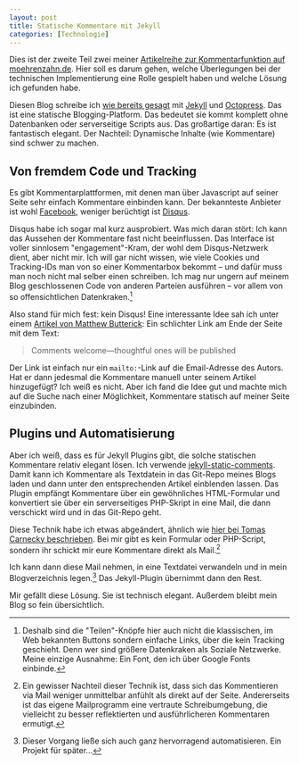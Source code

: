 ```yaml
---
layout: post
title: Statische Kommentare mit Jekyll
categories: [Technologie]
---
```


Dies ist der zweite Teil zwei meiner [Artikelreihe zur Kommentarfunktion auf moehrenzahn.de](/Bloghosting-mit-Heroku).<!-- more --> Hier soll es darum gehen, welche Überlegungen bei der technischen Implementierung eine Rolle gespielt haben und welche Lösung ich gefunden habe.

Diesen Blog schreibe ich [wie bereits gesagt](/Bloghosting-mit-Heroku) mit [Jekyll](http://jekyllrb.com) und [Octopress](http://octopress.org). Das ist eine statische Blogging-Platform. Das bedeutet sie kommt komplett ohne Datenbanken oder serverseitige Scripts aus. Das großartige daran: Es ist fantastisch elegant. Der Nachteil: Dynamische Inhalte (wie Kommentare) sind schwer zu machen.

## Von fremdem Code und Tracking

Es gibt Kommentarplattformen, mit denen man über Javascript auf seiner Seite sehr einfach Kommentare einbinden kann. Der bekannteste Anbieter ist wohl [Facebook](https://developers.facebook.com/docs/plugins/comments/), weniger berüchtigt ist [Disqus](https://disqus.com).

Disqus habe ich sogar mal kurz ausprobiert. Was mich daran stört: Ich kann das Aussehen der Kommentare fast nicht beeinflussen. Das Interface ist voller sinnlosem "engagement"-Kram, der wohl dem Disqus-Netzwerk dient, aber nicht mir. Ich will gar nicht wissen, wie viele Cookies und Tracking-IDs man von so einer Kommentarbox bekommt – und dafür muss man noch nicht mal selber einen schreiben. Ich mag nur ungern auf meinem Blog geschlossenen Code von anderen Parteien ausführen – vor allem von so offensichtlichen Datenkraken.[^code]

[^code]: Deshalb sind die "Teilen"-Knöpfe hier auch nicht die klassischen, im Web bekannten Buttons sondern einfache Links, über die kein Tracking geschieht. Denn wer sind größere Datenkraken als Soziale Netzwerke. Meine einzige Ausnahme: Ein Font, den ich über Google Fonts einbinde.

Also stand für mich fest: kein Disqus! Eine interessante Idee sah ich unter einem [Artikel von Matthew Butterick](http://unitscale.com/mb/bomb-in-the-garden/): Ein schlichter Link am Ende der Seite mit dem Text:

> Comments wel­come—thought­ful ones will be published

Der Link ist einfach nur ein `mailto:`-Link auf die Email-Adresse des Autors. Hat er dann jedesmal die Kommentare manuell unter seinem Artikel hinzugefügt? Ich weiß es nicht. Aber ich fand die Idee gut und machte mich auf die Suche nach einer Möglichkeit, Kommentare statisch auf meiner Seite einzubinden.

## Plugins und Automatisierung 

Aber ich weiß, dass es für Jekyll Plugins gibt, die solche statischen Kommentare relativ elegant lösen. Ich verwende [jekyll-static-comments](https://github.com/mpalmer/jekyll-static-comments). Damit kann ich Kommentare als Textdatein in das Git-Repo meines Blogs laden und dann unter den entsprechenden Artikel einblenden lassen. Das Plugin empfängt Kommentare über ein gewöhnliches HTML-Formular und konvertiert sie über ein serverseitiges PHP-Skript in eine Mail, die dann verschickt wird und in das Git-Repo geht.

Diese Technik habe ich etwas abgeändert, ähnlich wie [hier bei Tomas Carnecky beschrieben](https://blog.caurea.org/2012/03/31/this-blog-has-comments-again.html). Bei mir gibt es kein Formular oder PHP-Script, sondern ihr schickt mir eure Kommentare direkt als Mail.[^nachteil]

[^nachteil]: Ein gewisser Nachteil dieser Technik ist, dass sich das Kommentieren via Mail weniger unmittelbar anfühlt als direkt auf der Seite. Andererseits ist das eigene Mailprogramm eine vertraute Schreibumgebung, die vielleicht zu besser reflektierten und ausführlicheren Kommentaren ermutigt.

Ich kann dann diese Mail nehmen, in eine Textdatei verwandeln und in mein Blogverzeichnis legen.[^automatisieren] Das Jekyll-Plugin übernimmt dann den Rest.

[^automatisieren]: Dieser Vorgang ließe sich auch ganz hervorragend automatisieren. Ein Projekt für später…

Mir gefällt diese Lösung. Sie ist technisch elegant. Außerdem bleibt mein Blog so fein übersichtlich.